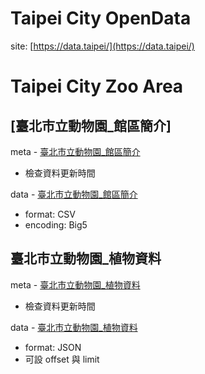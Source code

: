 # Taipei City OpenData
site: [https://data.taipei/](https://data.taipei/)
  
# Taipei City Zoo Area  
## [臺北市立動物園_館區簡介]
meta - [臺北市立動物園_館區簡介](https://data.taipei/opendata/datalist/apiAccess?scope=datasetMetadataSearch&q=%E8%87%BA%E5%8C%97%E5%B8%82%E7%AB%8B%E5%8B%95%E7%89%A9%E5%9C%92_%E9%A4%A8%E5%8D%80%E7%B0%A1%E4%BB%8B)
- 檢查資料更新時間

data - [臺北市立動物園_館區簡介](https://data.taipei/api/getDatasetInfo/downloadResource?id=1ed45a8a-d26a-4a5f-b544-788a4071eea2&rid=5a0e5fbb-72f8-41c6-908e-2fb25eff9b8a)
- format: CSV
- encoding: Big5

## 臺北市立動物園_植物資料
meta - [臺北市立動物園_植物資料](https://data.taipei/opendata/datalist/apiAccess?scope=datasetMetadataSearch&q=%E8%87%BA%E5%8C%97%E5%B8%82%E7%AB%8B%E5%8B%95%E7%89%A9%E5%9C%92_%E6%A4%8D%E7%89%A9%E8%B3%87%E6%96%99)
- 檢查資料更新時間

data - [臺北市立動物園_植物資料](https://data.taipei/api/v1/dataset/f18de02f-b6c9-47c0-8cda-50efad621c14?scope=resourceAquire)
- format: JSON
- 可設 offset 與 limit 
